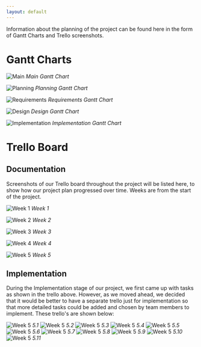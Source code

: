 ```yaml
---
layout: default
---
```

Information about the planning of the project can be found here in the form of Gantt Charts and Trello screenshots.

# Gantt Charts

![Main](/media/Gantt-Chart-for-Main-Workflow.png)
*Main Gantt Chart*

![Planning](/media/Gantt-Chart-for-Planning.png)
*Planning Gantt Chart*

![Requirements](/media/Gantt-Chart-for-Requirements.png)
*Requirements Gantt Chart*

![Design](/media/Gantt-Chart-for-Design.png)
*Design Gantt Chart*

![Implementation](/media/Gantt-Chart-for-Implementation.png)
*Implementation Gantt Chart*

# Trello Board
## Documentation
Screenshots of our Trello board throughout the project will be listed here, to show how our project plan progressed over time.
Weeks are from the start of the project.

![Week 1](/media/week1-Planning-Trello.png)
*Week 1*

![Week 2](/media/week2-Initial_Requirements_and_Customer_Meeting-Trello.png)
*Week 2*

![Week 3](/media/week3-Requirements-Trello.png)
*Week 3*

![Week 4](/media/week4-Christmas_Break_and_Exam_week-Trello.png)
*Week 4*

![Week 5](/media/week5-Architecture_Design_and_Implementation-Trello.png)
*Week 5*

## Implementation
During the Implementation stage of our project, we first came up with tasks as shown in the trello above. However, as we moved ahead, we decided that it would be better to have a separate trello just for implementation so that more detailed tasks could be added and chosen by team members to implement. These trello's are shown below:

![Week 5](/media/Jan%2018th.PNG)
*5.1*
![Week 5](/media/21st%20Jan%20pre%20commit.PNG)
*5.2*
![Week 5](/media/23rd%20Jan%20pre%20commit.PNG)
*5.3*
![Week 5](/media/24th%20Jan.PNG)
*5.4*
![Week 5](/media/25th%20jan.PNG)
*5.5*
![Week 5](/media/26th%20Jan.PNG)
*5.6*
![Week 5](/media/Jan%2027th.PNG)
*5.7*
![Week 5](/media/28th%20Jan.PNG)
*5.8*
![Week 5](/media/29th%20Jan.PNG)
*5.9*
![Week 5](/media/31st%20Jan.PNG)
*5.10*
![Week 5](/media/1st%20feb.PNG)
*5.11*
